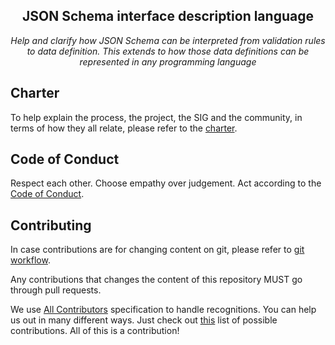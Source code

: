 <h2 align="center">
  JSON Schema interface description language
</h2>
<p align="center">
  <em>Help and clarify how JSON Schema can be interpreted from validation rules to data definition. This extends to how those data definitions can be represented in any programming language</em>
</p>

## Charter
To help explain the process, the project, the SIG and the community, in terms of how they all relate, please refer to the [charter](./charter.md).

## Code of Conduct
Respect each other. Choose empathy over judgement. Act according to the [Code of Conduct](./CODE_OF_CONDUCT.md).

## Contributing
In case contributions are for changing content on git, please refer to [git workflow](./git_workflow.md).

Any contributions that changes the content of this repository MUST go through pull requests.

We use [All Contributors](https://allcontributors.org) specification to handle recognitions. You can help us out in many different ways. Just check out [this](https://allcontributors.org/docs/en/emoji-key) list of possible contributions. All of this is a contribution! 

